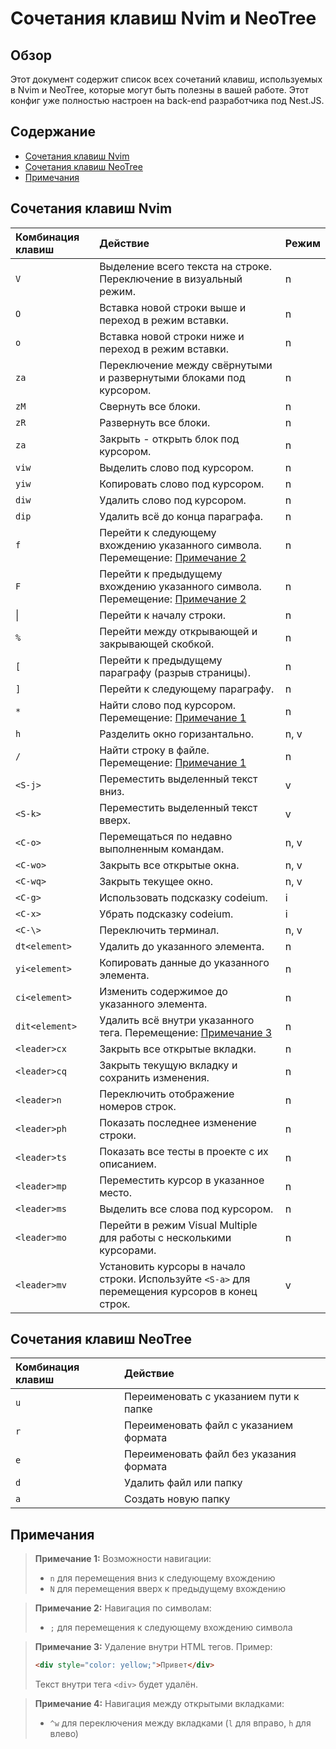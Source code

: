 # Сочетания клавиш Nvim и NeoTree

## Обзор

Этот документ содержит список всех сочетаний клавиш, используемых в Nvim и NeoTree, которые могут быть полезны в вашей работе. Этот конфиг уже полностью настроен на back-end разработчика под Nest.JS.

## Содержание
- [Сочетания клавиш Nvim](#сочетания-клавиш-nvim)
- [Сочетания клавиш NeoTree](#сочетания-клавиш-neotree)
- [Примечания](#примечания)

## Сочетания клавиш Nvim

| Комбинация клавиш | Действие                                                                                                  | Режим |
| :--------------- | :-------------------------------------------------------------------------------------------------------- | :--- |
| `V`              | Выделение всего текста на строке. Переключение в визуальный режим.                                        | n    |
| `O`              | Вставка новой строки выше и переход в режим вставки.                                                      | n    |
| `o`              | Вставка новой строки ниже и переход в режим вставки.                                                      | n    |
| `za`             | Переключение между свёрнутыми и развернутыми блоками под курсором.                                         | n    |
| `zM`             | Свернуть все блоки.                                                                                       | n    |
| `zR`             | Развернуть все блоки.                                                                                    | n    |
| `za`             | Закрыть - открыть блок под курсором.                                                                       | n    |
| `viw`            | Выделить слово под курсором.                                                                             | n    |
| `yiw`            | Копировать слово под курсором.                                                                           | n    |
| `diw`            | Удалить слово под курсором.                                                                             | n    |
| `dip`            | Удалить всё до конца параграфа.                                                                          | n    |
| `f`              | Перейти к следующему вхождению указанного символа. Перемещение: [Примечание 2](#примечание-2)             | n    |
| `F`              | Перейти к предыдущему вхождению указанного символа. Перемещение: [Примечание 2](#примечание-2)          | n    |
| &#124;                | Перейти к началу строки.                                                                               | n    |
| `%`              | Перейти между открывающей и закрывающей скобкой.                                                         | n    |
| `[`              | Перейти к предыдущему параграфу (разрыв страницы).                                                       | n    |
| `]`              | Перейти к следующему параграфу.                                                                          | n    |
| `*`              | Найти слово под курсором. Перемещение: [Примечание 1](#примечание-1)                                     | n    |
| `h`              | Разделить окно горизантально.                                                                            | n, v |
| `/`              | Найти строку в файле. Перемещение: [Примечание 1](#примечание-1)                                         | n    |
| `<S-j>`          | Переместить выделенный текст вниз.                                                                       | v    |
| `<S-k>`          | Переместить выделенный текст вверх.                                                                      | v    |
| `<C-o>`          | Перемещаться по недавно выполненным командам.                                                            | n, v |
| `<C-wo>`         | Закрыть все открытые окна.                                                                               | n, v |
| `<C-wq>`         | Закрыть текущее окно.                                                                                    | n, v |
| `<C-g>`          | Использовать подсказку codeium.                                                                          | i    |
| `<C-x>`          | Убрать подсказку codeium.                                                                                | i    | 
| `<C-\>`          | Переключить терминал.                                                                                    | n, v |
| `dt<element>`    | Удалить до указанного элемента.                                                                          | n    |
| `yi<element>`    | Копировать данные до указанного элемента.                                                                | n    |
| `ci<element>`    | Изменить содержимое до указанного элемента.                                                              | n    |
| `dit<element>`   | Удалить всё внутри указанного тега. Перемещение: [Примечание 3](#примечание-3)                           | n    |
| `<leader>cx`     | Закрыть все открытые вкладки.                                                                            | n    |
| `<leader>cq`     | Закрыть текущую вкладку и сохранить изменения.                                                           | n    |
| `<leader>n`      | Переключить отображение номеров строк.                                                                    | n    |
| `<leader>ph`     | Показать последнее изменение строки.                                                                     | n    |
| `<leader>ts`     | Показать все тесты в проекте с их описанием.                                                              | n    |
| `<leader>mp`     | Переместить курсор в указанное место.                                                                     | n    |
| `<leader>ms`     | Выделить все слова под курсором.                                                                         | n    |
| `<leader>mo`     | Перейти в режим Visual Multiple для работы с несколькими курсорами.                                       | n    |
| `<leader>mv`     | Установить курсоры в начало строки. Используйте `<S-a>` для перемещения курсоров в конец строк.          | v    |


## Сочетания клавиш NeoTree

| Комбинация клавиш | Действие                                  |
| :---------------- | :----------------------------------------- |
| `u`               | Переименовать с указанием пути к папке     |
| `r`               | Переименовать файл с указанием формата    |
| `e`               | Переименовать файл без указания формата   |
| `d`               | Удалить файл или папку                    |
| `a`               | Создать новую папку                       |

## Примечания

> **Примечание 1:** Возможности навигации:
> - `n` для перемещения вниз к следующему вхождению
> - `N` для перемещения вверх к предыдущему вхождению

> **Примечание 2:** Навигация по символам:
> - `;` для перемещения к следующему вхождению символа

> **Примечание 3:** Удаление внутри HTML тегов. Пример:
> ```html
> <div style="color: yellow;">Привет</div>
> ```
> Текст внутри тега `<div>` будет удалён.

> **Примечание 4:** Навигация между открытыми вкладками:
> - `^w` для переключения между вкладками (`l` для вправо, `h` для влево)
